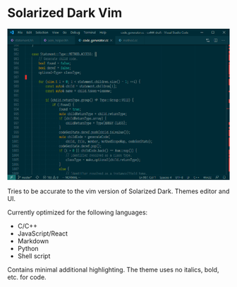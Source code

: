 # Solarized Dark Vim

![Screenshot](images/screenshot.png)

Tries to be accurate to the vim version of Solarized Dark. Themes editor and UI.

Currently optimized for the following languages:

- C/C++
- JavaScript/React
- Markdown
- Python
- Shell script

Contains minimal additional highlighting. The theme uses no italics, bold, etc. for code.
